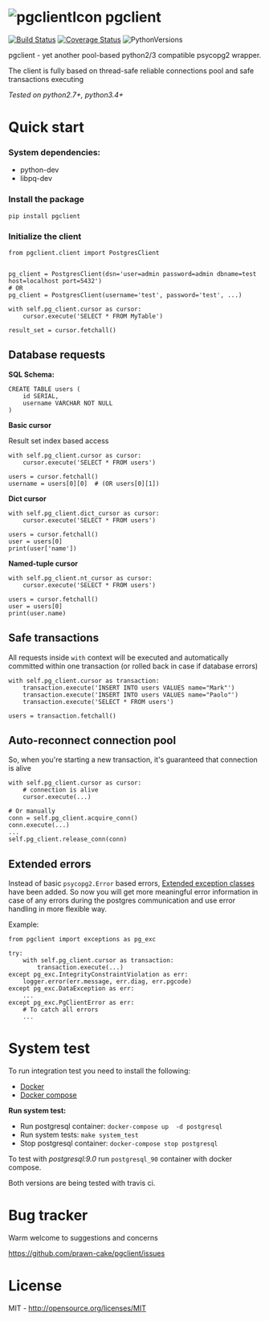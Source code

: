 ![pgclientIcon](https://www.dropbox.com/s/4l91lo7kt5xor4w/elephant_64.png?dl=1) pgclient
========================================================================================
[![Build Status](https://travis-ci.org/prawn-cake/pgclient.svg?branch=master)](https://travis-ci.org/prawn-cake/pgclient)
[![Coverage Status](https://coveralls.io/repos/prawn-cake/pgclient/badge.svg?branch=master&service=github)](https://coveralls.io/github/prawn-cake/pgclient?branch=master)
![PythonVersions](https://www.dropbox.com/s/ck0nc28ttga2pw9/python-2.7_3.4-blue.svg?dl=1)

pgclient - yet another pool-based python2/3 compatible psycopg2 wrapper. 

The client is fully based on thread-safe reliable connections pool and safe transactions executing

*Tested on python2.7+, python3.4+*


Quick start
===========

### System dependencies: ###

* python-dev
* libpq-dev
 

### Install the package ###
    
    pip install pgclient


### Initialize the client ###

    from pgclient.client import PostgresClient
    
    
    pg_client = PostgresClient(dsn='user=admin password=admin dbname=test host=localhost port=5432')
    # OR
    pg_client = PostgresClient(username='test', password='test', ...)
    
    with self.pg_client.cursor as cursor:
        cursor.execute('SELECT * FROM MyTable')
        
    result_set = cursor.fetchall()

Database requests
--------------------
    
**SQL Schema:**
    
    CREATE TABLE users (
        id SERIAL, 
        username VARCHAR NOT NULL 
    )

    
**Basic cursor**

Result set index based access

    with self.pg_client.cursor as cursor:
        cursor.execute('SELECT * FROM users')

    users = cursor.fetchall()
    username = users[0][0]  # (OR users[0][1])     
    
    
**Dict cursor**
    
    with self.pg_client.dict_cursor as cursor:
        cursor.execute('SELECT * FROM users')

    users = cursor.fetchall()
    user = users[0]
    print(user['name'])
        
        
**Named-tuple cursor**

    with self.pg_client.nt_cursor as cursor:
        cursor.execute('SELECT * FROM users')

    users = cursor.fetchall()
    user = users[0]
    print(user.name)

    
Safe transactions
-----------------

All requests inside `with` context will be executed and automatically committed within one transaction 
(or rolled back in case if database errors)
    
    with self.pg_client.cursor as transaction:
        transaction.execute('INSERT INTO users VALUES name="Mark"')
        transaction.execute('INSERT INTO users VALUES name="Paolo"')
        transaction.execute('SELECT * FROM users')

    users = transaction.fetchall()
    
    
Auto-reconnect connection pool
------------------------------
So, when you're starting a new transaction, it's guaranteed that connection is alive

    with self.pg_client.cursor as cursor:
        # connection is alive
        cursor.execute(...)
    
    # Or manually
    conn = self.pg_client.acquire_conn()
    conn.execute(...)
    ...
    self.pg_client.release_conn(conn)
    
    
Extended errors
---------------

Instead of basic `psycopg2.Error` based errors, [Extended exception classes](http://www.postgresql.org/docs/current/static/errcodes-appendix.html#ERRCODES-TABLE) have been added.
So now you will get more meaningful error information in case of any errors during 
the postgres communication and use error handling in more flexible way.

Example:
    
    from pgclient import exceptions as pg_exc
    
    try:
        with self.pg_client.cursor as transaction:
            transaction.execute(...)
    except pg_exc.IntegrityConstraintViolation as err:
        logger.error(err.message, err.diag, err.pgcode)
    except pg_exc.DataException as err:
        ...
    except pg_exc.PgClientError as err:
        # To catch all errors
        ...

System test
===========
To run integration test you need to install the following:
 
* [Docker](https://www.docker.com/) 
* [Docker compose](https://docs.docker.com/compose/)


**Run system test:**

* Run postgresql container: `docker-compose up  -d postgresql`
* Run system tests: `make system_test`
* Stop postgresql container: `docker-compose stop postgresql`

To test with *postgresql:9.0* run `postgresql_90` container with docker compose.

Both versions are being tested with travis ci.



Bug tracker
===========

Warm welcome to suggestions and concerns

https://github.com/prawn-cake/pgclient/issues


License
=======

MIT - http://opensource.org/licenses/MIT
